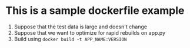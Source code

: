 # This is a sample dockerfile example

1. Suppose that the test data is large and doesn't change
2. Suppose that we want to optimize for rapid rebuilds on app.py
3. Build using `docker build -t APP_NAME:VERSION`
